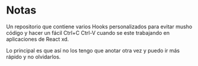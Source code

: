 # Notas

Un repositorio que contiene varios Hooks personalizados para evitar musho código y hacer un fácil
Ctrl+C Ctrl-V cuando se este trabajando en aplicaciones de React xd.

Lo principal es que así no los tengo que anotar otra vez y puedo ir más rápido y no olvidarlos.